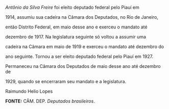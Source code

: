 

*Antônio da Silva Freire* foi eleito deputado federal pelo Piauí em

1914, assumiu sua cadeira na Câmara dos Deputados, no Rio de Janeiro,

então Distrito Federal, em maio desse ano e exerceu o mandato até

dezembro de 1917. Na legislatura seguinte só voltou a assumir uma

cadeira na Câmara em maio de 1919 e exerceu o mandato até dezembro do

ano seguinte. Tornou a ser eleito deputado federal pelo Piauí em 1927.

Permaneceu na Câmara dos Deputados de maio desse ano até dezembro de

1929, quando se encerraram seu mandato e a legislatura.



Raimundo Helio Lopes



**FONTE:** CÂM. DEP. *Deputados brasileiros*.

